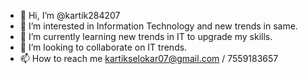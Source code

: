- 👋 Hi, I’m @kartik284207
- 👀 I’m interested in Information Technology and new trends in same.
- 🌱 I’m currently learning new trends in IT to upgrade my skills.
- 💞️ I’m looking to collaborate on IT trends.
- 📫 How to reach me kartikselokar07@gmail.com / 7559183657

<!---
kartik284207/kartik284207 is a ✨ special ✨ repository because its `README.md` (this file) appears on your GitHub profile.
You can click the Preview link to take a look at your changes.
--->
